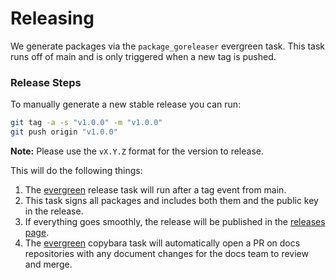 # Releasing

We generate packages via the `package_goreleaser` evergreen task. This task runs off of main and is only triggered when a new tag is pushed.

### Release Steps
To manually generate a new stable release you can run:


```bash
git tag -a -s "v1.0.0" -m "v1.0.0"
git push origin "v1.0.0"
```

**Note:** Please use the `vX.Y.Z` format for the version to release.

This will do the following things:
1. The [evergreen](build/ci/release.yml) release task will run after a tag event from main.
2. This task signs all packages and includes both them and the public key in the release.
3. If everything goes smoothly, the release will be published in the [releases page](https://github.com/mongodb/atlas-cli-plugin-kubernetes/releases).
4. The [evergreen](build/ci/release.yml) copybara task will automatically open a PR on docs repositories with any document changes for the docs team to review and merge. 
